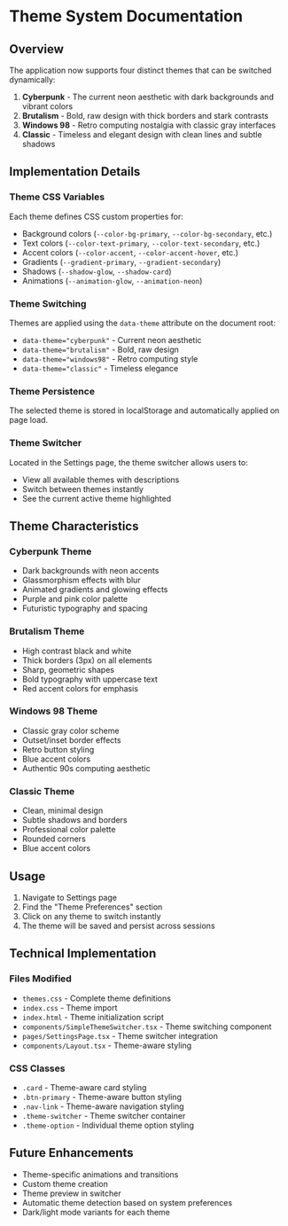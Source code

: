 # Theme System Documentation

## Overview

The application now supports four distinct themes that can be switched dynamically:

1. **Cyberpunk** - The current neon aesthetic with dark backgrounds and vibrant colors
2. **Brutalism** - Bold, raw design with thick borders and stark contrasts
3. **Windows 98** - Retro computing nostalgia with classic gray interfaces
4. **Classic** - Timeless and elegant design with clean lines and subtle shadows

## Implementation Details

### Theme CSS Variables

Each theme defines CSS custom properties for:
- Background colors (`--color-bg-primary`, `--color-bg-secondary`, etc.)
- Text colors (`--color-text-primary`, `--color-text-secondary`, etc.)
- Accent colors (`--color-accent`, `--color-accent-hover`, etc.)
- Gradients (`--gradient-primary`, `--gradient-secondary`)
- Shadows (`--shadow-glow`, `--shadow-card`)
- Animations (`--animation-glow`, `--animation-neon`)

### Theme Switching

Themes are applied using the `data-theme` attribute on the document root:
- `data-theme="cyberpunk"` - Current neon aesthetic
- `data-theme="brutalism"` - Bold, raw design
- `data-theme="windows98"` - Retro computing style
- `data-theme="classic"` - Timeless elegance

### Theme Persistence

The selected theme is stored in localStorage and automatically applied on page load.

### Theme Switcher

Located in the Settings page, the theme switcher allows users to:
- View all available themes with descriptions
- Switch between themes instantly
- See the current active theme highlighted

## Theme Characteristics

### Cyberpunk Theme
- Dark backgrounds with neon accents
- Glassmorphism effects with blur
- Animated gradients and glowing effects
- Purple and pink color palette
- Futuristic typography and spacing

### Brutalism Theme
- High contrast black and white
- Thick borders (3px) on all elements
- Sharp, geometric shapes
- Bold typography with uppercase text
- Red accent colors for emphasis

### Windows 98 Theme
- Classic gray color scheme
- Outset/inset border effects
- Retro button styling
- Blue accent colors
- Authentic 90s computing aesthetic

### Classic Theme
- Clean, minimal design
- Subtle shadows and borders
- Professional color palette
- Rounded corners
- Blue accent colors

## Usage

1. Navigate to Settings page
2. Find the "Theme Preferences" section
3. Click on any theme to switch instantly
4. The theme will be saved and persist across sessions

## Technical Implementation

### Files Modified
- `themes.css` - Complete theme definitions
- `index.css` - Theme import
- `index.html` - Theme initialization script
- `components/SimpleThemeSwitcher.tsx` - Theme switching component
- `pages/SettingsPage.tsx` - Theme switcher integration
- `components/Layout.tsx` - Theme-aware styling

### CSS Classes
- `.card` - Theme-aware card styling
- `.btn-primary` - Theme-aware button styling
- `.nav-link` - Theme-aware navigation styling
- `.theme-switcher` - Theme switcher container
- `.theme-option` - Individual theme option styling

## Future Enhancements

- Theme-specific animations and transitions
- Custom theme creation
- Theme preview in switcher
- Automatic theme detection based on system preferences
- Dark/light mode variants for each theme